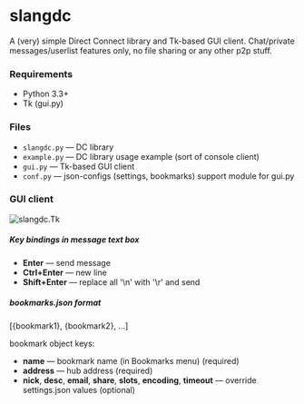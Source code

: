 slangdc
=======

A (very) simple Direct Connect library and Tk-based GUI client. Chat/private messages/userlist features only, no file sharing or any other p2p stuff.

### Requirements
* Python 3.3+
* Tk (gui.py)

### Files

* `slangdc.py` — DC library
* `example.py` — DC library usage example (sort of console client)
* `gui.py` — Tk-based GUI client
* `conf.py` — json-configs (settings, bookmarks) support module for gui.py

### GUI client

![slangdc.Tk](http://i.imgur.com/JKBLg8E.png)

##### Key bindings in message text box

* **Enter** — send message
* **Ctrl+Enter** — new line
* **Shift+Enter** — replace all '\n' with '\r' and send

##### bookmarks.json format

[{bookmark1}, {bookmark2}, …]

bookmark object keys:

* **name** — bookmark name (in Bookmarks menu) (required)
* **address** — hub address (required)
* **nick**, **desc**, **email**, **share**, **slots**, **encoding**, **timeout** — override settings.json values (optional)
